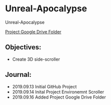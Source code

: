 # Unreal-Apocalypse
Unreal-Apocalypse

[Project Google Drive Folder](https://drive.google.com/drive/u/0/folders/1w6pM1L604zhxUG9irwfhMYe4xvc6Sj1b)

## Objectives:
- Create 3D side-scroller

## Journal:
- 2019.09.13 Initial GitHub Project
- 2019.09.14 Inital Project Environemnt Scroller
- 2019.09.16 Added Project Google Drive Folder
